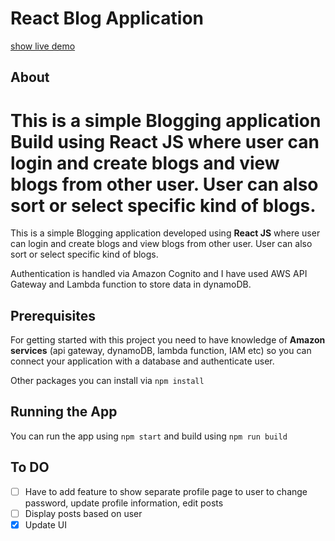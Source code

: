 # React Blog Application

[show live demo](https://master.dhkp5qrioyba9.amplifyapp.com/)


## About

This is a simple Blogging application Build using **React JS** where user can login and create blogs and view blogs from other user. User can also sort or select specific kind of blogs. 
=======
This is a simple Blogging application developed using **React JS** where user can login and create blogs and view blogs from other user. User can also sort or select specific kind of blogs. 

Authentication is handled via Amazon Cognito and I have used AWS API Gateway and Lambda function to store data in dynamoDB.

## Prerequisites

For getting started with this project you need to have knowledge of **Amazon services** (api gateway, dynamoDB, lambda function, IAM etc) so you can connect your application with a database and authenticate user.

Other packages you can install via `npm install`

## Running the App

You can run the app using
`npm start`
and build using
`npm run build`

## To DO

- [ ] Have to add feature to show separate profile page to user to change password, update profile information, edit posts
- [ ] Display posts based on user
- [x] Update UI
